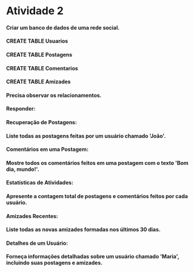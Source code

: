 # Atividade 2

#### Criar um banco de dados de uma rede social.

#### CREATE TABLE Usuarios
#### CREATE TABLE Postagens
#### CREATE TABLE Comentarios
#### CREATE TABLE Amizades

#### Precisa observar os relacionamentos.

#### Responder:

#### Recuperação de Postagens:

#### Liste todas as postagens feitas por um usuário chamado 'João'.
#### Comentários em uma Postagem:

#### Mostre todos os comentários feitos em uma postagem com o texto 'Bom dia, mundo!'.
#### Estatísticas de Atividades:

#### Apresente a contagem total de postagens e comentários feitos por cada usuário.
#### Amizades Recentes:

#### Liste todas as novas amizades formadas nos últimos 30 dias.
#### Detalhes de um Usuário:

#### Forneça informações detalhadas sobre um usuário chamado 'Maria', incluindo suas postagens e amizades.
